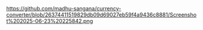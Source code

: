 

https://github.com/madhu-sangana/currency-converter/blob/26374411519829db09d69027eb59f4a9436c8881/Screenshot%202025-06-23%20225842.png
